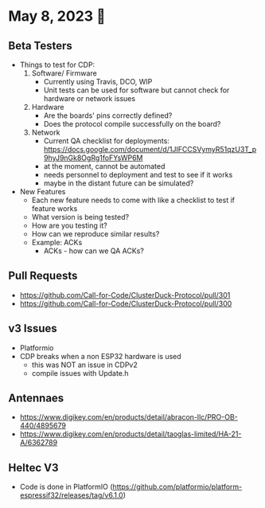 # May 8, 2023 :duck:

## Beta Testers
  * Things to test for CDP:
    1. Software/ Firmware
        * Currently using Travis, DCO, WIP
        * Unit tests can be used for software but cannot check for hardware or network issues
    2. Hardware
        * Are the boards' pins correctly defined? 
        * Does the protocol compile successfully on the board?
    3. Network 
        * Current QA checklist for deployments: https://docs.google.com/document/d/1JIFCCSVymyR51qzU3T_p9hyJ9nGk8OgRg1foFYsWP6M 
        * at the moment, cannot be automated 
        * needs personnel to deployment and test to see if it works
        * maybe in the distant future can be simulated?  
  * New Features
    * Each new feature needs to come with like a checklist to test if feature works
    * What version is being tested?
    * How are you testing it?
    * How can we reproduce similar results?
    * Example: ACKs
      * ACKs - how can we QA ACKs?

## Pull Requests
  * https://github.com/Call-for-Code/ClusterDuck-Protocol/pull/301
  * https://github.com/Call-for-Code/ClusterDuck-Protocol/pull/300
     
## v3 Issues
  * Platformio
  * CDP breaks when a non ESP32 hardware is used
    * this was NOT an issue in CDPv2
    * compile issues with Update.h

## Antennaes
  * https://www.digikey.com/en/products/detail/abracon-llc/PRO-OB-440/4895679
  * https://www.digikey.com/en/products/detail/taoglas-limited/HA-21-A/6362789

## Heltec V3 
  * Code is done in PlatformIO (https://github.com/platformio/platform-espressif32/releases/tag/v6.1.0)